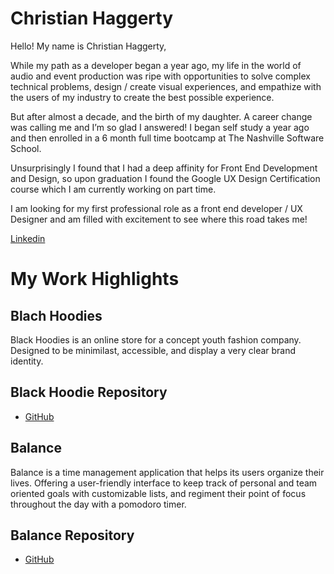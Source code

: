 # Christian Haggerty

Hello! My name is Christian Haggerty,

While my path as a developer began a year ago, my life in the world of audio and event production was ripe with opportunities to solve complex technical problems, design / create visual experiences, and empathize with the users of my industry to create the best possible experience.

But after almost a decade,  and the birth of my daughter. A career change was calling me and I’m so glad I answered! I began self study a year ago and then enrolled in a 6 month full time bootcamp at The Nashville Software School.

Unsurprisingly I found that I had a deep affinity for Front End Development and Design, so upon graduation I found the Google UX Design Certification course which I am currently working on part time.

I am looking for my first professional role as a front end developer / UX Designer and am filled with excitement to see where this road takes me!



[Linkedin](https://www.linkedin.com/in/chaggerty1994/)


# My Work Highlights

## Blach Hoodies 

Black Hoodies is an online store for a concept youth fashion company. Designed to be minimilast, accessible, and display a very clear brand identity.

## Black Hoodie Repository
  - [GitHub](https://github.com/Chaggerty1994/BlackHoodie-Client)

## Balance 

Balance is a time management application that helps its users organize their lives. Offering a user-friendly interface to keep track of personal and team oriented goals with customizable lists, and regiment their point of focus throughout the day with a pomodoro timer.

## Balance Repository
  - [GitHub](https://github.com/Chaggerty1994/BalanceCapstone)
  

 


